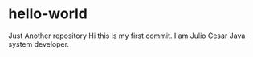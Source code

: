 # hello-world
Just Another repository
Hi this is my first commit. I am Julio Cesar Java system developer.
